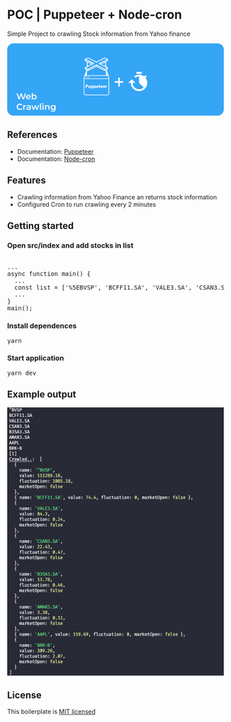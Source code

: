 <h1>POC | Puppeteer + Node-cron</h1>
<p>Simple Project to crawling Stock information from Yahoo finance</p>
<p align="center"><img src="./images/crawler-img-header.png"/></p>

<h2>References</h2>
<ul>
  <li>Documentation: <a href="https://pptr.dev/">Puppeteer</a></li>
  <li>Documentation: <a href="https://github.com/node-cron/node-cron">Node-cron</a></li>
</ul>

<h2>Features</h2>
<ul>
  <li>Crawling information from Yahoo Finance an returns stock information</li>
  <li>Configured Cron to run crawling every 2 minutes</li>
</ul>

<h2>Getting started</h2>
<h3>Open src/index and add stocks in list</h3>
<pre> 
...
async function main() {
  ...
  const list = ['%5EBVSP', 'BCFF11.SA', 'VALE3.SA', 'CSAN3.SA', 'B3SA3.SA', 'AMAR3.SA', 'AAPL', 'BRK-B'];
  ...
}
main();
</pre>

<h3>Install dependences</h3>
<pre>yarn</pre>


<h3>Start application</h3>
<pre>yarn dev</pre>


<h2>Example output</h2>
<p><img src="./images/project-image.png"/></p>


<h2>License</h2>
<p>This boilerplate is <a href="https://github.com/massaaki/massaaki/blob/main/license/mit">MIT licensed</a></p>